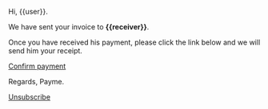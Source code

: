 Hi, {{user}}.

We have sent your invoice to **{{receiver}}**.

Once you have received his payment, please click the link below and we will send him your receipt.

[Confirm payment]({{host}}/receipt/{{invoice_id}}?token={{token}})

Regards, Payme.

[Unsubscribe]({{host}}/unsubsribe/{{invoice_id}}?token={{unsubscribe}})

